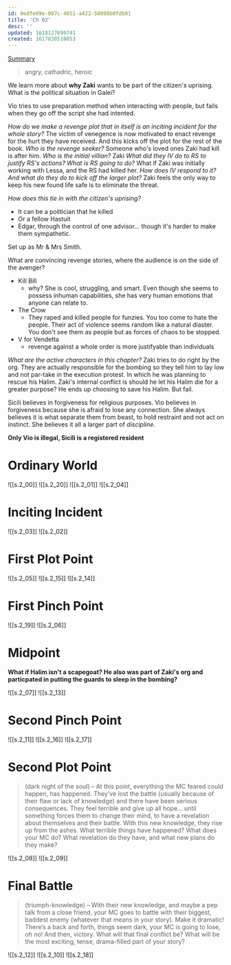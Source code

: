 ```yaml
---
id: 0edfe69e-087c-4651-a422-50098b0fdb91
title: 'Ch 02'
desc: ''
updated: 1618127699741
created: 1617830510853
---
```

[Summary](https://github.com/9ae/ace/issues/268)

> angry, cathadric, heroic

We learn more about **why Zaki** wants to be part of the citizen's uprising.
What is the political situation in Galei?

Vio tries to use preparation method when interacting with people, but fails when they go off the script she had intented.

*How do we make a revenge plot that in itself is an inciting incident for the whole story?*
The victim of venegence is now motivated to enact revenge for the hurt they have received. And this kicks off the plot for the rest of the book.
*Who is the revenge seeker?* Someone who's loved ones Zaki had kill is after him.
*Who is the initial villian?* Zaki
*What did they IV do to RS to justify RS's actions?*
*What is RS going to do?* What if Zaki was initially working with Lessa, and the RS had killed her.
*How does IV respond to it? And what do they do to kick off the larger plot?*
Zaki feels the only way to keep his new found life safe is to eliminate the threat.

*How does this tie in with the citizen's uprising?*
- It can be a politician that he killed
- Or a fellow Hastuit
- Edgar, through the control of one advisor... though it's harder to make them sympathetic.

Set up as Mr & Mrs Smith.

What are convincing revenge stories, where the audience is on the side of the avenger?
- Kill Bill
  - why? She is cool, struggling, and smart. Even though she seems to possess inhuman capabilities, she has very human emotions that anyone can relate to.
- The Crow
  - They raped and killed people for funzies. You too come to hate the people. Their act of violence seems random like a natural diaster. You don't see them as people but as forces of chaos to be stopped.
- V for Vendetta
  - revenge against a whole order is more justifyable than individuals

*What are the active characters in this chapter?*
Zaki tries to do right by the org. They are actually responsible for the bombing so they tell him to lay low and not par-take in the execution protest. In which he was planning to rescue his Halim. Zaki's internal conflict is should he let his Halim die for a greater purpose? He ends up choosing to save his Halim. But fail.

Sicili believes in forgiveness for religious purposes.
Vio believes in forgiveness because she is afraid to lose any connection. She always believes it is what separate them from beast, to hold restraint and not act on instinct. She believes it all a larger part of *discipline*.

**Only Vio is illegal, Sicili is a registered resident**

# Ordinary World

![[s.2_00]]
![[s.2_20]]
![[s.2_01]]
![[s.2_04]]
 
# Inciting Incident 

![[s.2_03]]
![[s.2_02]]

# First Plot Point

![[s.2_05]]
![[s.2_15]]
![[s.2_14]]
 
# First Pinch Point

![[s.2_19]]
![[s.2_06]]

# Midpoint
**What if Halim isn't a scapegoat? He also was part of Zaki's org and particpated in putting the guards to sleep in the bombing?**

![[s.2_07]]
![[s.2_13]]

# Second Pinch Point

![[s.2_11]]
![[s.2_16]]
![[s.2_17]]

# Second Plot Point
> (dark night of the soul) – At this point, everything the MC feared could happen, has happened. They’ve lost the battle (usually because of their flaw or lack of knowledge) and there have been serious consequences. They feel terrible and give up all hope… until something forces them to change their mind, to have a revelation about themselves and their battle. With this new knowledge, they rise up from the ashes. What terrible things have happened? What does your MC do? What revelation do they have, and what new plans do they make? 

![[s.2_08]]
![[s.2_09]]

# Final Battle
> (triumph-knowledge) – With their new knowledge, and maybe a pep talk from a close friend, your MC goes to battle with their biggest, baddest enemy (whatever that means in your story). Make it dramatic! There’s a back and forth, things seem dark, your MC is going to lose, oh no! And then, victory. What will that final conflict be? What will be the most exciting, tense, drama-filled part of your story? 

![[s.2_12]]
![[s.2_10]]
![[s.2_18]]
